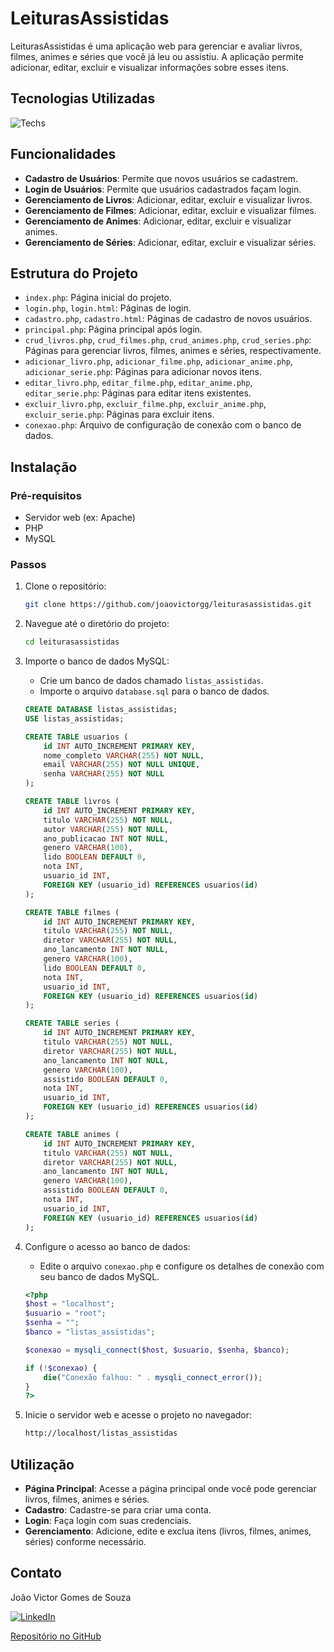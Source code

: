 # LeiturasAssistidas

LeiturasAssistidas é uma aplicação web para gerenciar e avaliar livros, filmes, animes e séries que você já leu ou assistiu. A aplicação permite adicionar, editar, excluir e visualizar informações sobre esses itens.

## Tecnologias Utilizadas
![Techs](https://skillicons.dev/icons?i=html,css,js,php,mysql)

## Funcionalidades

- **Cadastro de Usuários**: Permite que novos usuários se cadastrem.
- **Login de Usuários**: Permite que usuários cadastrados façam login.
- **Gerenciamento de Livros**: Adicionar, editar, excluir e visualizar livros.
- **Gerenciamento de Filmes**: Adicionar, editar, excluir e visualizar filmes.
- **Gerenciamento de Animes**: Adicionar, editar, excluir e visualizar animes.
- **Gerenciamento de Séries**: Adicionar, editar, excluir e visualizar séries.

## Estrutura do Projeto

- `index.php`: Página inicial do projeto.
- `login.php`, `login.html`: Páginas de login.
- `cadastro.php`, `cadastro.html`: Páginas de cadastro de novos usuários.
- `principal.php`: Página principal após login.
- `crud_livros.php`, `crud_filmes.php`, `crud_animes.php`, `crud_series.php`: Páginas para gerenciar livros, filmes, animes e séries, respectivamente.
- `adicionar_livro.php`, `adicionar_filme.php`, `adicionar_anime.php`, `adicionar_serie.php`: Páginas para adicionar novos itens.
- `editar_livro.php`, `editar_filme.php`, `editar_anime.php`, `editar_serie.php`: Páginas para editar itens existentes.
- `excluir_livro.php`, `excluir_filme.php`, `excluir_anime.php`, `excluir_serie.php`: Páginas para excluir itens.
- `conexao.php`: Arquivo de configuração de conexão com o banco de dados.

## Instalação

### Pré-requisitos

- Servidor web (ex: Apache)
- PHP
- MySQL

### Passos

1. Clone o repositório:
    ```bash
    git clone https://github.com/joaovictorgg/leiturasassistidas.git
    ```

2. Navegue até o diretório do projeto:
    ```bash
    cd leiturasassistidas
    ```

3. Importe o banco de dados MySQL:
    - Crie um banco de dados chamado `listas_assistidas`.
    - Importe o arquivo `database.sql` para o banco de dados.

    ```sql
    CREATE DATABASE listas_assistidas;
    USE listas_assistidas;

    CREATE TABLE usuarios (
        id INT AUTO_INCREMENT PRIMARY KEY,
        nome_completo VARCHAR(255) NOT NULL,
        email VARCHAR(255) NOT NULL UNIQUE,
        senha VARCHAR(255) NOT NULL
    );

    CREATE TABLE livros (
        id INT AUTO_INCREMENT PRIMARY KEY,
        titulo VARCHAR(255) NOT NULL,
        autor VARCHAR(255) NOT NULL,
        ano_publicacao INT NOT NULL,
        genero VARCHAR(100),
        lido BOOLEAN DEFAULT 0,
        nota INT,
        usuario_id INT,
        FOREIGN KEY (usuario_id) REFERENCES usuarios(id)
    );

    CREATE TABLE filmes (
        id INT AUTO_INCREMENT PRIMARY KEY,
        titulo VARCHAR(255) NOT NULL,
        diretor VARCHAR(255) NOT NULL,
        ano_lancamento INT NOT NULL,
        genero VARCHAR(100),
        lido BOOLEAN DEFAULT 0,
        nota INT,
        usuario_id INT,
        FOREIGN KEY (usuario_id) REFERENCES usuarios(id)
    );

    CREATE TABLE series (
        id INT AUTO_INCREMENT PRIMARY KEY,
        titulo VARCHAR(255) NOT NULL,
        diretor VARCHAR(255) NOT NULL,
        ano_lancamento INT NOT NULL,
        genero VARCHAR(100),
        assistido BOOLEAN DEFAULT 0,
        nota INT,
        usuario_id INT,
        FOREIGN KEY (usuario_id) REFERENCES usuarios(id)
    );

    CREATE TABLE animes (
        id INT AUTO_INCREMENT PRIMARY KEY,
        titulo VARCHAR(255) NOT NULL,
        diretor VARCHAR(255) NOT NULL,
        ano_lancamento INT NOT NULL,
        genero VARCHAR(100),
        assistido BOOLEAN DEFAULT 0,
        nota INT,
        usuario_id INT,
        FOREIGN KEY (usuario_id) REFERENCES usuarios(id)
    );
    ```

4. Configure o acesso ao banco de dados:
    - Edite o arquivo `conexao.php` e configure os detalhes de conexão com seu banco de dados MySQL.

    ```php
    <?php
    $host = "localhost";
    $usuario = "root";
    $senha = "";
    $banco = "listas_assistidas";

    $conexao = mysqli_connect($host, $usuario, $senha, $banco);

    if (!$conexao) {
        die("Conexão falhou: " . mysqli_connect_error());
    }
    ?>
    ```

5. Inicie o servidor web e acesse o projeto no navegador:
    ```bash
    http://localhost/listas_assistidas
    ```

## Utilização

- **Página Principal**: Acesse a página principal onde você pode gerenciar livros, filmes, animes e séries.
- **Cadastro**: Cadastre-se para criar uma conta.
- **Login**: Faça login com suas credenciais.
- **Gerenciamento**: Adicione, edite e exclua itens (livros, filmes, animes, séries) conforme necessário.

## Contato

João Victor Gomes de Souza

[![LinkedIn](https://skillicons.dev/icons?i=linkedin)](https://www.linkedin.com/in/joaovictorgomes-desouza/)


[Repositório no GitHub](https://github.com/joaovictorgg/leiturasassistidas)
